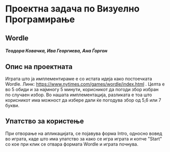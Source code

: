 # Проектна задача по Визуелно Програмирање 

## Wordle 
##### Теодора Ковачка, Ива Георгиева, Ана Ѓоргон

## Опис на проектната 

Играта што ја имплементираме е со истата идеја како постоечката Wordle. Линк: https://www.nytimes.com/games/wordle/index.html . Целта е во 5 обиди и за најмногу 5 минути, корисникот да погоди збор избран по случаен избор. Во нашата имплементација, разликата е тоа што корисникот има можност да избере дали ќе погодува збор од 5,6 или 7 букви. 

## Упатство за користење 

При отворање на апликацијата, се појавува форма Intro, односно вовед во играта, каде што има упатство за како се игра играта и копче "Start" со кое при клик се отвара формата Wordle и играта почнува. 

